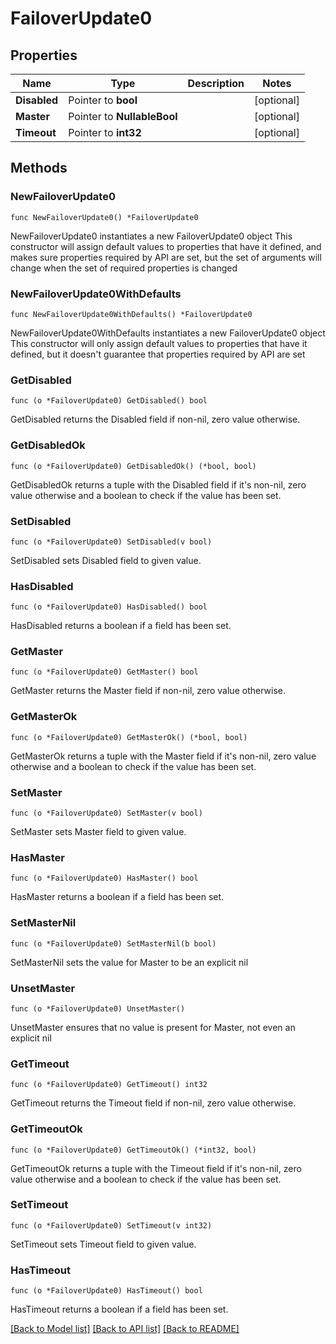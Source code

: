 # FailoverUpdate0

## Properties

Name | Type | Description | Notes
------------ | ------------- | ------------- | -------------
**Disabled** | Pointer to **bool** |  | [optional] 
**Master** | Pointer to **NullableBool** |  | [optional] 
**Timeout** | Pointer to **int32** |  | [optional] 

## Methods

### NewFailoverUpdate0

`func NewFailoverUpdate0() *FailoverUpdate0`

NewFailoverUpdate0 instantiates a new FailoverUpdate0 object
This constructor will assign default values to properties that have it defined,
and makes sure properties required by API are set, but the set of arguments
will change when the set of required properties is changed

### NewFailoverUpdate0WithDefaults

`func NewFailoverUpdate0WithDefaults() *FailoverUpdate0`

NewFailoverUpdate0WithDefaults instantiates a new FailoverUpdate0 object
This constructor will only assign default values to properties that have it defined,
but it doesn't guarantee that properties required by API are set

### GetDisabled

`func (o *FailoverUpdate0) GetDisabled() bool`

GetDisabled returns the Disabled field if non-nil, zero value otherwise.

### GetDisabledOk

`func (o *FailoverUpdate0) GetDisabledOk() (*bool, bool)`

GetDisabledOk returns a tuple with the Disabled field if it's non-nil, zero value otherwise
and a boolean to check if the value has been set.

### SetDisabled

`func (o *FailoverUpdate0) SetDisabled(v bool)`

SetDisabled sets Disabled field to given value.

### HasDisabled

`func (o *FailoverUpdate0) HasDisabled() bool`

HasDisabled returns a boolean if a field has been set.

### GetMaster

`func (o *FailoverUpdate0) GetMaster() bool`

GetMaster returns the Master field if non-nil, zero value otherwise.

### GetMasterOk

`func (o *FailoverUpdate0) GetMasterOk() (*bool, bool)`

GetMasterOk returns a tuple with the Master field if it's non-nil, zero value otherwise
and a boolean to check if the value has been set.

### SetMaster

`func (o *FailoverUpdate0) SetMaster(v bool)`

SetMaster sets Master field to given value.

### HasMaster

`func (o *FailoverUpdate0) HasMaster() bool`

HasMaster returns a boolean if a field has been set.

### SetMasterNil

`func (o *FailoverUpdate0) SetMasterNil(b bool)`

 SetMasterNil sets the value for Master to be an explicit nil

### UnsetMaster
`func (o *FailoverUpdate0) UnsetMaster()`

UnsetMaster ensures that no value is present for Master, not even an explicit nil
### GetTimeout

`func (o *FailoverUpdate0) GetTimeout() int32`

GetTimeout returns the Timeout field if non-nil, zero value otherwise.

### GetTimeoutOk

`func (o *FailoverUpdate0) GetTimeoutOk() (*int32, bool)`

GetTimeoutOk returns a tuple with the Timeout field if it's non-nil, zero value otherwise
and a boolean to check if the value has been set.

### SetTimeout

`func (o *FailoverUpdate0) SetTimeout(v int32)`

SetTimeout sets Timeout field to given value.

### HasTimeout

`func (o *FailoverUpdate0) HasTimeout() bool`

HasTimeout returns a boolean if a field has been set.


[[Back to Model list]](../README.md#documentation-for-models) [[Back to API list]](../README.md#documentation-for-api-endpoints) [[Back to README]](../README.md)


